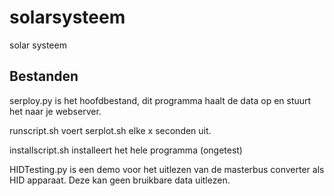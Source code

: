 # solarsysteem
solar systeem

## Bestanden
serploy.py is het hoofdbestand, dit programma haalt de data op en stuurt het naar je webserver.

runscript.sh voert serplot.sh elke x seconden uit.

installscript.sh installeert het hele programma (ongetest)

HIDTesting.py is een demo voor het uitlezen van de masterbus converter als HID apparaat. Deze kan geen bruikbare data uitlezen.
